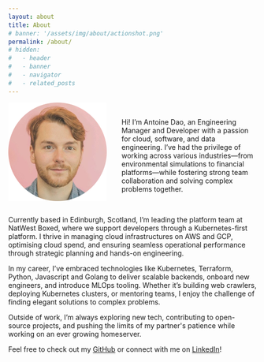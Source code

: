 ```yaml
---
layout: about
title: About
# banner: '/assets/img/about/actionshot.png'
permalink: /about/
# hidden:
#   - header
#   - banner
#   - navigator
#   - related_posts
---
```



<div style="overflow: hidden; display: flex; align-items: center">
    <img src="/assets/img/about/headshot_round.png" alt="Head Shot" width="200" style="float: left; margin: 0 30px 15px 0;">
    <p>Hi! I’m Antoine Dao, an Engineering Manager and Developer with a passion for cloud, software, and data engineering. I’ve had the privilege of working across various industries—from environmental simulations to financial platforms—while fostering strong team collaboration and solving complex problems together.</p>
</div>

Currently based in Edinburgh, Scotland, I’m leading the platform team at NatWest Boxed, where we support developers through a Kubernetes-first platform. I thrive in managing cloud infrastructures on AWS and GCP, optimising cloud spend, and ensuring seamless operational performance through strategic planning and hands-on engineering.

In my career, I’ve embraced technologies like Kubernetes, Terraform, Python, Javascript and Golang to deliver scalable backends, onboard new engineers, and introduce MLOps tooling. Whether it’s building web crawlers, deploying Kubernetes clusters, or mentoring teams, I enjoy the challenge of finding elegant solutions to complex problems.

Outside of work, I’m always exploring new tech, contributing to open-source projects, and pushing the limits of my partner's patience while working on an ever growing homeserver.

Feel free to check out my [GitHub](https://github.com/antoinedao) or connect with me on [LinkedIn](https://www.linkedin.com/in/antoinedao)!